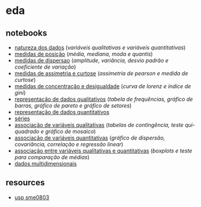 # eda

## notebooks
- [natureza dos dados](https://github.com/joaopaulq/eda/blob/main/notebooks/1_natureza_dos_dados.ipynb) (*variáveis qualitativas e variáveis quantitativas*) 
- [medidas de posição](https://github.com/joaopaulq/eda/blob/main/notebooks/2_medidas_de_posicao.ipynb) (*média, mediana, moda e quantis*) 
- [medidas de dispersao](https://github.com/joaopaulq/eda/blob/main/notebooks/3_medidas_de_dispersao.ipynb) (*amplitude, variância, desvio padrão e coeficiente de variação*) 
- [medidas de assimetria e curtose](https://github.com/joaopaulq/eda/blob/main/notebooks/4_medidas_de_assimetria_curtose.ipynb) (*assimetria de pearson e medida de curtose*)
- [medidas de concentração e desigualdade](https://github.com/joaopaulq/eda/blob/main/notebooks/5_medidas_de_concentracao_desigualdade.ipynb) (*curva de lorenz e índice de gini*)
- [representação de dados qualitativos](https://github.com/joaopaulq/eda/blob/main/notebooks/6_representacao_dados_qualitativos.ipynb) (*tabela de frequências, gráfico de barras, gráfico de pareto e gráfico de setores*) 
- [representação de dados quantitativos](https://github.com/joaopaulq/eda/blob/main/notebooks/7_representacao_dados_quantitativos.ipynb)
- [séries](https://github.com/joaopaulq/eda/blob/main/notebooks/8_series.ipynb)
- [associação de variáveis qualitativas](https://github.com/joaopaulq/eda/blob/main/notebooks/9a_associacao_variavies.ipynb) (*tabelas de contingência,
teste qui-quadrado e gráfico de mosaico*)
- [associação de variáveis quantitativas](https://github.com/joaopaulq/eda/blob/main/notebooks/9b_associacao_variaveis.ipynb) (*gráfico de dispersão,
covariância, correlação e regressão linear*)
- [associação entre variáveis qualitativas e quantitativas](https://github.com/joaopaulq/eda/blob/main/notebooks/9c_associacao_variaveis.ipynb) (*boxplots e teste para
comparação de médias*)
- [dados multidimensionais](https://github.com/joaopaulq/eda/blob/main/notebooks/10_dados_multidimensionais.ipynb)

## resources
- [usp sme0803](https://edisciplinas.usp.br/course/view.php?id=86206)
